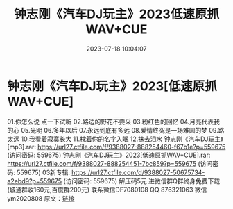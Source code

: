 ﻿---
title: 钟志刚《汽车DJ玩主》2023低速原抓WAV+CUE
date: 2023-07-18 10:04:07
categories: 新碟专辑、稀有等精品
tags: 流行舞曲
---
# 钟志刚《汽车DJ玩主》2023[低速原抓WAV+CUE]

01.你怎么说
点一下试听
02.路边的野花不要采
03.粉红色的回忆
04.月亮代表我的心
05.光明
06.多年以后
07.永远到底有多远
08.爱情终究是一场难圆的梦
09.路太远
10.我看着寂寞长大
11.枕着你的名字入眠
12.抹去泪水
钟志刚《汽车DJ玩主》[mp3].rar: https://url27.ctfile.com/f/9388027-888254460-f67b1e?p=559675
(访问密码: 559675)
钟志刚《汽车DJ玩主》2023[低速原抓WAV+CUE].rar: https://url27.ctfile.com/f/9388027-888254451-7bc859?p=559675
(访问密码: 559675)
03新专辑: https://url27.ctfile.com/d/9388027-50675734-a2ebd9?p=559675
(访问密码: 559675)
解压码5元
进微信群Q群终身免费下载(城通群收160元,百度群200元)
联系微信DF7080108 QQ 876321063
微信ym2020808
原文：[链接](https://blog.sina.com.cn/s/blog_1647c7e76010312ql.html)
